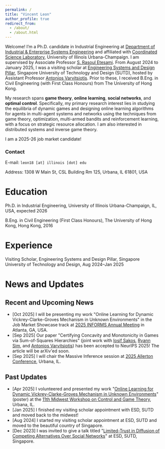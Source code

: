 ```yaml
---
permalink: /
title: "Vincent Leon"
author_profile: true
redirect_from: 
  - /about/
  - /about.html
---
```


Welcome! I’m a Ph.D. candidate in Industrial Engineering at [Department of Industrial & Enterprise Systems Engineering](https://ise.illinois.edu/) and affiliated with [Coordinated Science Laboratory](https://csl.illinois.edu/), University of Illinois Urbana-Champaign. I am supervised by Associate Professor [S. Rasoul Etesami](https://etesami.ise.illinois.edu/). From August 2024 to January 2025, I was a visiting scholar at [Engineering Systems and Design Pillar](https://www.sutd.edu.sg/esd/), Singapore University of Technology and Design (SUTD), hosted by Assistant Professor [Antonios Varvitsiotis](https://sites.google.com/site/antoniosvarvitsiotis/). Prior to these, I received B.Eng. in Civil Engineering (with First Class Honours) from The University of Hong Kong.

My research spans **game theory**, **online learning**, **social networks**, and **optimal control**. Specifically, my primary research interest lies in studying the equilibria of dynamic games and designing online learning algorithms for agents in multi-agent systems and networks using the techniques from game theory, optimization, multi-armed bandits and reinforcement learning, with a focus on strategic resource allocation. I am also interested in distributed systems and inverse game theory. 

I am a 2025-26 job market candidate! 

### Contact

E-mail: `leon18 [at] illinois [dot] edu`

Address: 1308 W Main St, CSL Building Rm 125, Urbana, IL 61801, USA

# Education

Ph.D. in Industrial Engineering, University of Illinois Urbana-Champaign, IL, USA, expected 2026

B.Eng. in Civil Engineering (First Class Honours), The University of Hong Kong, Hong Kong, 2016

# Experience 

Visiting Scholar, Engineering Systems and Design Pillar, Singapore University of Technology and Design, Aug 2024–Jan 2025

# News and Updates

## Recent and Upcoming News 

* [Oct 2025] I will be presenting my work "Online Learning for Dynamic Vickrey-Clarke-Groves Mechanism in Unknown Environments" in the Job Market Showcase track at [2025 INFORMS Annual Meeting](https://meetings.informs.org/wordpress/annual/) in Atlanta, GA, USA.
* [Sep 2025] Our paper "Certifying Concavity and Monotonicity in Games via Sum-of-Squares Hierarchies" (joint work with [Iosif Sakos](https://www.sutd.edu.sg/profile/iosif-joseph-sakos/), [Ryann Sim](https://ryanndelion.github.io/), and [Antonios Varvitsiotis](https://sites.google.com/site/antoniosvarvitsiotis/)) has been accepted to NeurIPS 2025! The article will be arXiv'ed soon.
* [Sep 2025] I will chair the Massive Inference session at [2025 Allerton Conference](https://allerton.csl.illinois.edu/), Urbana, IL.

## Past Updates
* [Apr 2025] I volunteered and presented my work "[Online Learning for Dynamic Vickrey-Clarke-Groves Mechanism in Unknown Environments](https://publish.illinois.edu/11th-midwest-workshop-on-control-and-game-theory/poster-abstract/)" (poster) at the [11th Midwest Workshop on Control and Game Theory](https://publish.illinois.edu/11th-midwest-workshop-on-control-and-game-theory/), Urbana, IL.
* [Jan 2025] I finished my visiting scholar appointment with ESD, SUTD and moved back to the midwest!
* [Aug 2024] I started my visiting scholar appointment at ESD, SUTD and moved to the beautiful country of Singapore.
* [Dec 2023] I was invited to give a talk titled "[Limited-Trust in Diffusion of Competing Alternatives Over Social Networks](https://www.sutd.edu.sg/events-listing/vincent-leon-university-of-illinois-at-urbana-champaign-limited-trust-in-diffusion-of-competing-alternatives-over-social-networks-apurv-shukla-texas-am-university-diff/)" at ESD, SUTD, Singapore. 





